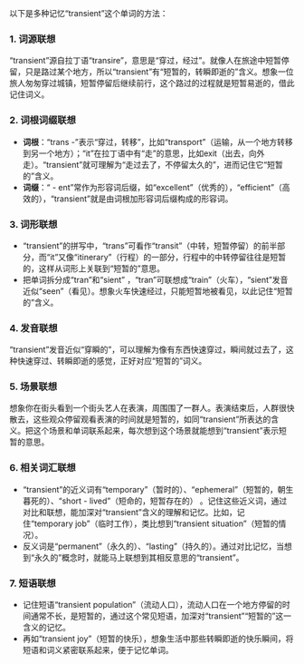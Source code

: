 以下是多种记忆“transient”这个单词的方法：
### 1. 词源联想
“transient”源自拉丁语“transire”，意思是“穿过，经过”。就像人在旅途中短暂停留，只是路过某个地方，所以“transient”有“短暂的，转瞬即逝的”含义。想象一位旅人匆匆穿过城镇，短暂停留后继续前行，这个路过的过程就是短暂易逝的，借此记住词义。
### 2. 词根词缀联想
 - **词根**：“trans -”表示“穿过，转移”，比如“transport”（运输，从一个地方转移到另一个地方）；“it”在拉丁语中有“走”的意思，比如exit（出去，向外走）。“transient”就可理解为“走过去了，不停留太久的”，进而记住它“短暂的”含义。
 - **词缀**：“ - ent”常作为形容词后缀，如“excellent”（优秀的），“efficient”（高效的），“transient”就是由词根加形容词后缀构成的形容词。
### 3. 词形联想
 - “transient”的拼写中，“trans”可看作“transit”（中转，短暂停留）的前半部分，而“it”又像“itinerary”（行程）的一部分，行程中的中转停留往往是短暂的，这样从词形上关联到“短暂的”意思。
 - 把单词拆分成“tran”和“sient” ，“tran”可联想成“train”（火车），“sient”发音近似“seen”（看见）。想象火车快速经过，只能短暂地被看见，以此记住“短暂的”含义。
### 4. 发音联想
“transient”发音近似“穿瞬的”，可以理解为像有东西快速穿过，瞬间就过去了，这种快速穿过、转瞬即逝的感觉，正好对应“短暂的”词义。
### 5. 场景联想
想象你在街头看到一个街头艺人在表演，周围围了一群人。表演结束后，人群很快散去，这些观众停留观看表演的时间就是短暂的，如同“transient”所表达的含义。把这个场景和单词联系起来，每次想到这个场景就能想到“transient”表示短暂的意思。
### 6. 相关词汇联想
 - “transient”的近义词有“temporary”（暂时的）、“ephemeral”（短暂的，朝生暮死的）、“short - lived”（短命的，短暂存在的） 。记住这些近义词，通过对比和联想，能加深对“transient”含义的理解和记忆。比如，记住“temporary job”（临时工作），类比想到“transient situation”（短暂的情况）。
 - 反义词是“permanent”（永久的）、“lasting”（持久的）。通过对比记忆，当想到“永久的”概念时，就能马上联想到其相反意思的“transient”。
### 7. 短语联想
 - 记住短语“transient population”（流动人口），流动人口在一个地方停留的时间通常不长，是短暂的，通过这个常见短语，加深对“transient”“短暂的”这一含义的记忆。
 - 再如“transient joy”（短暂的快乐），想象生活中那些转瞬即逝的快乐瞬间，将短语和词义紧密联系起来，便于记忆单词。 